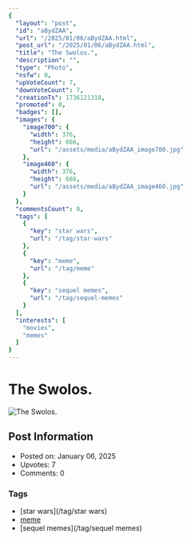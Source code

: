 ```yaml
---
{
  "layout": "post",
  "id": "aBydZAA",
  "url": "/2025/01/06/aBydZAA.html",
  "post_url": "/2025/01/06/aBydZAA.html",
  "title": "The Swolos.",
  "description": "",
  "type": "Photo",
  "nsfw": 0,
  "upVoteCount": 7,
  "downVoteCount": 7,
  "creationTs": 1736121318,
  "promoted": 0,
  "badges": [],
  "images": {
    "image700": {
      "width": 376,
      "height": 666,
      "url": "/assets/media/aBydZAA_image700.jpg"
    },
    "image460": {
      "width": 376,
      "height": 666,
      "url": "/assets/media/aBydZAA_image460.jpg"
    }
  },
  "commentsCount": 0,
  "tags": [
    {
      "key": "star wars",
      "url": "/tag/star-wars"
    },
    {
      "key": "meme",
      "url": "/tag/meme"
    },
    {
      "key": "sequel memes",
      "url": "/tag/sequel-memes"
    }
  ],
  "interests": [
    "movies",
    "memes"
  ]
}
---
```


# The Swolos.

![The Swolos.](/assets/media/aBydZAA_image700.jpg)

## Post Information

- Posted on: January 06, 2025
- Upvotes: 7
- Comments: 0

### Tags

- [star wars](/tag/star wars)
- [meme](/tag/meme)
- [sequel memes](/tag/sequel memes)
